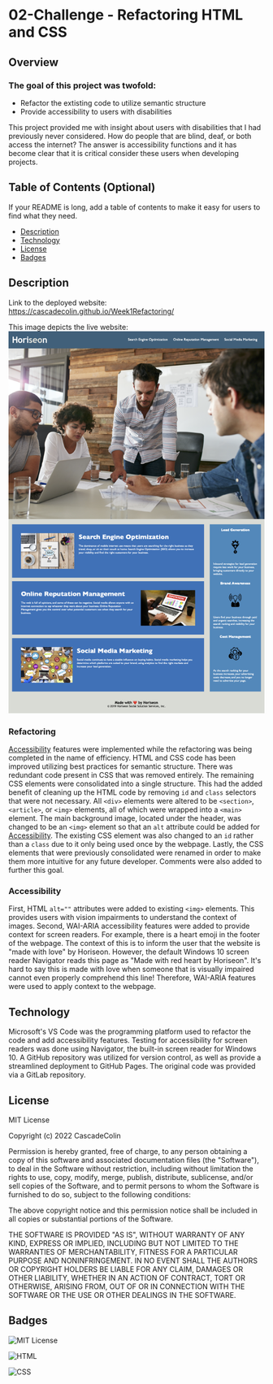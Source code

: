 # 02-Challenge - Refactoring HTML and CSS

## Overview

### The goal of this project was twofold:

- Refactor the extisting code to utilize semantic structure
- Provide accessibility to users with
  disabilities

This project provided me with insight about users with disabilities that I had previously never considered. How do people that are blind, deaf, or both access the internet? The answer is accessibility functions and it has become clear that it is critical consider these users when developing projects.

## Table of Contents (Optional)

If your README is long, add a table of contents to make it easy for users to find what they need.

- [Description](#Description)
- [Technology](#Technology)
- [License](#license)
- [Badges](#badges)

## Description

Link to the deployed website: https://cascadecolin.github.io/Week1Refactoring/

This image depicts the live website: ![Deployed Page](./Develop/assets/images/Horiseon_Colin.png)

### Refactoring

[Accessibility](#Accessibility) features were implemented while the refactoring was being completed in the name of efficiency. HTML and CSS code has been improved utilizing best practices for semantic structure. There was redundant code present in CSS that was removed entirely. The remaining CSS elements were consolidated into a single structure. This had the added benefit of cleaning up the HTML code by removing `id` and `class` selectors that were not necessary. All `<div>` elements were altered to be `<section>`, `<article>`, or `<img>` elements, all of which were wrapped into a `<main>` element. The main background image, located under the header, was changed to be an `<img>` element so that an `alt` attribute could be added for [Accessibility](#Accessibility). The existing CSS element was also changed to an `id` rather than a `class` due to it only being used once by the webpage. Lastly, the CSS elements that were previously consolidated were renamed in order to make them more intuitive for any future developer. Comments were also added to further this goal.

### Accessibility

First, HTML `alt=""` attributes were added to existing `<img>` elements. This provides users with vision impairments to understand the context of images. Second, WAI-ARIA accessibility features were added to provide context for screen readers. For example, there is a heart emoji in the footer of the webpage. The context of this is to inform the user that the website is "made with love" by Horiseon. However, the default Windows 10 screen reader Navigator reads this page as "Made with red heart by Horiseon". It's hard to say this is made with love when someone that is visually impaired cannot even properly comprehend this line! Therefore, WAI-ARIA features were used to apply context to the webpage.

## Technology

Microsoft's VS Code was the programming platform used to refactor the code and add accessibility features. Testing for accessibility for screen readers was done using Navigator, the built-in screen reader for Windows 10. A GitHub repository was utilized for version control, as well as provide a streamlined deployment to GitHub Pages. The original code was provided via a GitLab repository.

## License

MIT License

Copyright (c) 2022 CascadeColin

Permission is hereby granted, free of charge, to any person obtaining a copy
of this software and associated documentation files (the "Software"), to deal in the Software without restriction, including without limitation the rights to use, copy, modify, merge, publish, distribute, sublicense, and/or sell copies of the Software, and to permit persons to whom the Software is furnished to do so, subject to the following conditions:

The above copyright notice and this permission notice shall be included in all copies or substantial portions of the Software.

THE SOFTWARE IS PROVIDED "AS IS", WITHOUT WARRANTY OF ANY KIND, EXPRESS OR IMPLIED, INCLUDING BUT NOT LIMITED TO THE WARRANTIES OF MERCHANTABILITY, FITNESS FOR A PARTICULAR PURPOSE AND NONINFRINGEMENT. IN NO EVENT SHALL THE AUTHORS OR COPYRIGHT HOLDERS BE LIABLE FOR ANY CLAIM, DAMAGES OR OTHER LIABILITY, WHETHER IN AN ACTION OF CONTRACT, TORT OR OTHERWISE, ARISING FROM, OUT OF OR IN CONNECTION WITH THE SOFTWARE OR THE USE OR OTHER DEALINGS IN THE SOFTWARE.

## Badges

![MIT License](https://img.shields.io/badge/License-MIT-brightgreen)

![HTML](https://img.shields.io/badge/HTML-60.5%25-red)

![CSS](https://img.shields.io/badge/CSS-39.5%25-blue)
